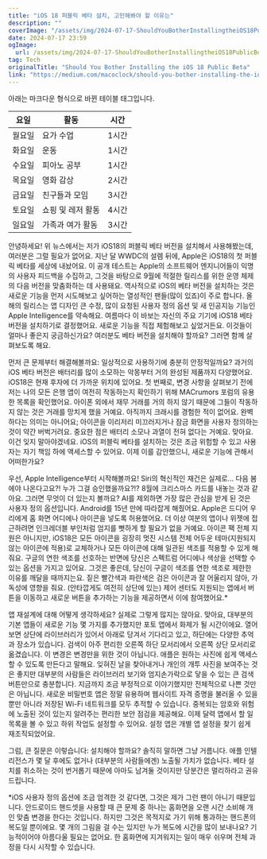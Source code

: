 ```yaml
---
title: "iOS 18 퍼블릭 베타 설치, 고민해봐야 할 이유는"
description: ""
coverImage: "/assets/img/2024-07-17-ShouldYouBotherInstallingtheiOS18PublicBeta_0.png"
date: 2024-07-17 23:59
ogImage: 
  url: /assets/img/2024-07-17-ShouldYouBotherInstallingtheiOS18PublicBeta_0.png
tag: Tech
originalTitle: "Should You Bother Installing the iOS 18 Public Beta"
link: "https://medium.com/macoclock/should-you-bother-installing-the-ios-18-public-beta-0db59dc3f40d"
---
```



아래는 마크다운 형식으로 바뀐 테이블 태그입니다.


| 요일  | 활동             | 시간   |
| ------|------------------|-------|
| 월요일 | 요가 수업        | 1시간 |
| 화요일 | 운동             | 1시간 |
| 수요일 | 피아노 공부      | 1시간 |
| 목요일 | 영화 감상        | 2시간 |
| 금요일 | 친구들과 모임    | 3시간 |
| 토요일 | 쇼핑 및 레저 활동 | 4시간 |
| 일요일 | 가족과 여가 활동 | 3시간 |


안녕하세요! 위 뉴스에서는 저가 iOS18의 퍼블릭 베타 버전을 설치해서 사용해봤는데, 여러분은 그럴 필요가 없어요. 지난 달 WWDC의 설렘 뒤에, Apple은 iOS18의 첫 퍼블릭 베타를 세상에 내놨어요. 이 공개 테스트는 Apple의 소프트웨어 엔지니어들이 익명의 사용자 피드백을 수집하고, 그것을 바탕으로 9월에 적절한 릴리스를 위한 운영 체제의 다음 버전을 맞춤화하는 데 사용돼요. 역사적으로 iOS의 베타 버전을 설치하는 것은 새로운 기능을 먼저 시도해보고 싶어하는 열성적인 팬들(많이 있죠)이 주로 합니다. 올해의 릴리스는 앱 디자인 큰 수정, 많이 요청된 사용자 정의 옵션 및 새 인공지능 기능인 Apple Intelligence를 약속해요. 여름마다 이 바보는 자신의 주요 기기에 iOS18 베타 버전을 설치하기로 결정했어요. 새로운 기능을 직접 체험해보고 싶었거든요. 이것들이 얼마나 좋은지 궁금하신가요? 여러분도 베타 버전을 설치해야 할까요? 그러면 함께 살펴보도록 해요.

먼저 큰 문제부터 해결해볼까요: 일상적으로 사용하기에 충분히 안정적일까요? 과거의 iOS 베타 버전은 배터리를 많이 소모하는 악몽부터 거의 완성된 제품까지 다양했어요. iOS18은 현재 후자에 더 가까운 위치에 있어요. 첫 번째로, 변경 사항을 살펴보기 전에 저는 나의 모든 은행 앱이 여전히 작동하는지 확인하기 위해 MACrumors 포럼의 유용한 목록을 확인했어요. 아이폰 외에서 재무 거래를 거의 하지 않기 때문에 그들이 작동하지 않는 것은 거래를 망치게 했을 거예요. 아직까지 크래시를 경험한 적이 없어요. 완벽하다는 의미는 아니어요; 아이콘을 이리저리 미끄러지거나 잠금 화면을 사용자 정의하는 것이 약간 버벅거려요. 중요한 점은 배터리 소모나 과열이 전혀 없다는 거예요. 맞아요. 이건 잊지 말아야겠네요. iOS의 퍼블릭 베타를 설치하는 것은 조금 위험할 수 있고 사용자는 자기 책임 하에 액세스할 수 있어요. 이제 이를 감안했으니, 새로운 기능에 관해서 어떠한가요?

우선, Apple Intelligence부터 시작해볼까요! Siri의 혁신적인 재건은 실제로... 다음 봄에야 나온다고요?! 누가 그걸 승인했을까요?!? 8월에 크리스마스 카드를 내놓는 것과 같아요. 그러면 무엇이 더 있는지 볼까요? AI를 제외하면 가장 많은 관심을 받게 된 것은 사용자 정의 옵션입니다. Android를 15년 만에 따라잡게 해줬어요. Apple은 드디어 우리에게 홈 화면 어디에나 아이콘을 넣도록 허용했어요. 더 이상 여분의 앱이나 위젯에 접근하려면 인크레더블 부인처럼 엄지를 뻣하게 할 필요가 없을 거예요. 아이콘 팩 전체 지원은 아니지만, iOS18은 모든 아이콘을 굉장히 멋진 시스템 전체 어두운 테마(지원되지 않는 아이콘에 적용)로 교체하거나 모든 아이콘에 대해 일관된 색조를 적용할 수 있게 해줘요. 구글의 연한 색조를 선호하는 반면에 당신은 스펙트럼 어디에나 색상을 선택할 수 있는 옵션을 가지고 있어요. 그것은 좋은데, 당신이 구글이 색조를 연한 색조로 제한한 이유를 깨달을 때까지는요. 짙은 빨간색과 파란색은 검은 아이콘과 잘 어울리지 않아, 가독성에 영향을 줘요. (안타깝게도 여전히 상단에 있는) 제어 센터도 지원되는 앱에서 버튼을 이동하고 새로운 버튼을 추가하는 기능을 제공하면서 이에 참여했어요.*


<div class="content-ad"></div>

앱 재설계에 대해 어떻게 생각하세요? 실제로 그렇게 많지는 않아요. 맞아요, 대부분의 기본 앱들이 새로운 기능 몇 가지를 추가했지만 포토 앱에서 화제가 될 시간이에요. 열어보면 상단에 라이브러리가 있어서 아래로 당겨서 기다리고 있고, 하단에는 다양한 추억과 장소가 있습니다. 검색이 아주 편리한 오른쪽 하단 모서리에서 오른쪽 상단 모서리로 옮겼습니다. 이 변경은 변경만을 위한 것이 아닙니다. 애플은 원하는 사진에 쉽게 액세스할 수 있도록 만든다고 말해요. 잊혀진 날을 찾아내거나 개인의 개투 사진을 보여주는 것은 좋지만 대부분의 사람들은 라이브러리 보기와 엄지손가락으로 닿을 수 있는 큰 검색 버튼만으로 충분합니다. 지금까지 조금 부정적으로 이야기했지만 전체적으로 나쁜 것만은 아닙니다. 새로운 비밀번호 앱은 정말 유용하며 웹사이트 자격 증명을 불러올 수 있을 뿐만 아니라 저장된 Wi-Fi 네트워크를 모두 추적할 수 있습니다. 중복되는 암호와 위험에 노출된 것이 있는지 알려주는 편리한 보안 점검을 제공해요. 이제 달력 앱에서 할 일 목록을 볼 수 있고 하위 작업도 설정할 수 있어요. 설정 앱은 개별 앱 설정을 찾기 쉽게 재조직되었어요.

그럼, 큰 질문은 이렇습니다: 설치해야 할까요? 솔직히 말하면 그냥 거름니다. 애플 인텔리전스가 몇 달 후에도 없거나 (대부분의 사람들에겐) 노출될 가치가 없습니다. 베타 설치를 취소하는 것이 번거롭기 때문에 아마도 남겨둘 것이지만 당분간은 멀리하라고 권유드립니다.

*iOS 사용자 정의 옵션에 조금 엄격한 것 같다면, 그것은 제가 그런 팬이 아니기 때문입니다. 안드로이드 핸드셋을 사용할 때 큰 문제 중 하나는 홈화면을 오랜 시간 소비해 개인 맞춤 변경을 한다는 것입니다. 하지만 그것은 목적지로 가기 위해 통과하는 핸드폰의 복도일 뿐이에요. 몇 개의 그림을 걸 수는 있지만 누가 복도에 시간을 많이 보내나요? 기능적이어야 아름다울 필요는 없어요. 한 홈화면에 지겨워지는 일이 매우 쉬우며 전체 과정을 다시 시작할 수 있습니다.